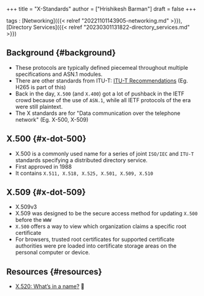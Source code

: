 +++
title = "X-Standards"
author = ["Hrishikesh Barman"]
draft = false
+++

tags
: [Networking]({{< relref "20221101143905-networking.md" >}}), [Directory Services]({{< relref "20230301131822-directory_services.md" >}})


## Background {#background}

-   These protocols are typically defined piecemeal throughout multiple specifications and ASN.1 modules.
-   There are other standards from ITU-T: [ITU-T Recommendations](https://www.itu.int/rec/T-REC/en) (Eg. H265 is part of this)
-   Back in the day, `X.500` (and `X.400`) got a lot of pushback in the IETF crowd because of the use of `ASN.1`, while all IETF protocols of the era were still plaintext.
-   The X standards are for "Data communication over the telephone network" (Eg. X-500, X-509)


## X.500 {#x-dot-500}

-   X.500 is a commonly used name for a series of joint `ISO/IEC` and `ITU-T` standards specifying a distributed directory service.
-   First approved in 1988
-   It contains `X.511, X.518, X.525, X.501, X.509, X.510`


## X.509 {#x-dot-509}

-   X.509v3
-   X.509 was designed to be the secure access method for updating `X.500` before the `WWW`
-   `X.500` offers a way to view which organization claims a specific root certificate
-   For browsers, trusted root certificates for supported certificate authorities were pre loaded into certificate storage areas on the personal computer or device.


## Resources {#resources}

-   [X.520: What’s in a name?](https://medium.com/@sleevi_/x-520-whats-in-a-name-da6ea8954b4f) 🌟
